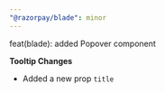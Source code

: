 ```yaml
---
"@razorpay/blade": minor
---
```


feat(blade): added Popover component

**Tooltip Changes**

- Added a new prop `title`
